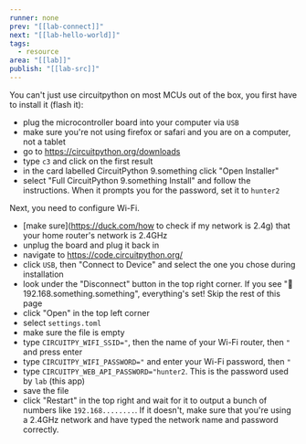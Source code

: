 ```yaml
---
runner: none
prev: "[[lab-connect]]"
next: "[[lab-hello-world]]"
tags:
  - resource
area: "[[lab]]"
publish: "[[lab-src]]"
---
```


You can't just use circuitpython on most MCUs out of the box, you first have to install it (flash it):

- plug the microcontroller board into your computer via `USB`
- make sure you're not using firefox or safari and you are on a computer, not a tablet
- go to https://circuitpython.org/downloads
- type `c3` and click on the first result
- in the card labelled CircuitPython 9.something click "Open Installer"
- select "Full CircuitPython 9.something Install" and follow the instructions. When it prompts you for the password, set it to `hunter2`

Next, you need to configure Wi-Fi.
- [make sure](https://duck.com/how to check if my network is 2.4g) that your home router's network is 2.4GHz
- unplug the board and plug it back in
- navigate to https://code.circuitpython.org/
- click `USB`, then "Connect to Device" and select the one you chose during installation
- look under the "Disconnect" button in the top right corner. If you see "🐍 192.168.something.something", everything's set! Skip the rest of this page
- click "Open" in the top left corner
- select `settings.toml`
- make sure the file is empty
- type `CIRCUITPY_WIFI_SSID="`, then the name of your Wi-Fi router, then `"` and press enter
- type `CIRCUITPY_WIFI_PASSWORD="` and enter your Wi-Fi password, then `"`
- type `CIRCUITPY_WEB_API_PASSWORD="hunter2`. This is the password used by `lab` (this app)
- save the file
- click "Restart" in the top right and wait for it to output a bunch of numbers like `192.168........`. If it doesn't, make sure that you're using a 2.4GHz network and have typed the network name and password correctly.